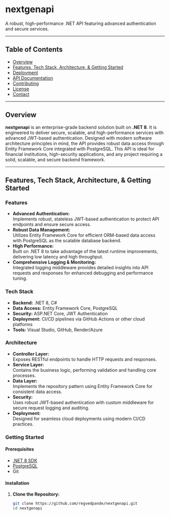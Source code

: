 # nextgenapi

A robust, high-performance .NET API featuring advanced authentication and secure services.

---

## Table of Contents

- [Overview](#overview)
- [Features, Tech Stack, Architecture, & Getting Started](#features-tech-stack-architecture--getting-started)
- [Deployment](#deployment)
- [API Documentation](#api-documentation)
- [Contributing](#contributing)
- [License](#license)
- [Contact](#contact)

---

## Overview

**nextgenapi** is an enterprise-grade backend solution built on **.NET 8**. It is engineered to deliver secure, scalable, and high-performance services with advanced JWT-based authentication. Designed with modern software architecture principles in mind, the API provides robust data access through Entity Framework Core integrated with PostgreSQL. This API is ideal for financial institutions, high-security applications, and any project requiring a solid, scalable, and secure backend framework.

---

## Features, Tech Stack, Architecture, & Getting Started

### Features
- **Advanced Authentication:**  
  Implements robust, stateless JWT-based authentication to protect API endpoints and ensure secure access.
- **Robust Data Management:**  
  Utilizes Entity Framework Core for efficient ORM-based data access with PostgreSQL as the scalable database backend.
- **High Performance:**  
  Built on .NET 8 to take advantage of the latest runtime improvements, delivering low latency and high throughput.
- **Comprehensive Logging & Monitoring:**  
  Integrated logging middleware provides detailed insights into API requests and responses for enhanced debugging and performance tuning.

### Tech Stack
- **Backend:** .NET 8, C#
- **Data Access:** Entity Framework Core, PostgreSQL
- **Security:** ASP.NET Core, JWT Authentication
- **Deployment:** CI/CD pipelines via GitHub Actions or other cloud platforms
- **Tools:** Visual Studio, GitHub, Render/Azure

### Architecture
- **Controller Layer:**  
  Exposes RESTful endpoints to handle HTTP requests and responses.
- **Service Layer:**  
  Contains the business logic, performing validation and handling core processes.
- **Data Layer:**  
  Implements the repository pattern using Entity Framework Core for consistent data access.
- **Security:**  
  Uses robust JWT-based authentication with custom middleware for secure request logging and auditing.
- **Deployment:**  
  Designed for seamless cloud deployments using modern CI/CD practices.

### Getting Started

#### Prerequisites
- [.NET 8 SDK](https://dotnet.microsoft.com/download)
- [PostgreSQL](https://www.postgresql.org/download/)
- Git

#### Installation

1. **Clone the Repository:**

   ```bash
   git clone https://github.com/regvedpande/nextgenapi.git
   cd nextgenapi
